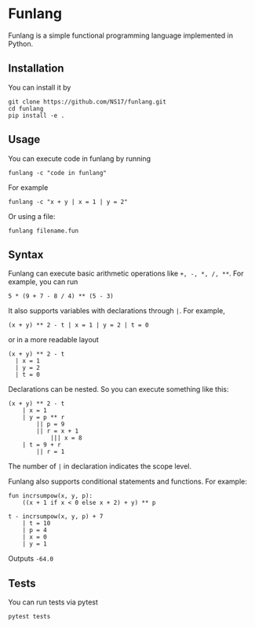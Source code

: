 # Funlang

Funlang is a simple functional programming language implemented in Python.

## Installation

You can install it by

```shell
git clone https://github.com/NS17/funlang.git
cd funlang
pip install -e .
```

## Usage

You can execute code in funlang by running

```shell
funlang -c "code in funlang"
```

For example

```shell
funlang -c "x + y | x = 1 | y = 2"
```

Or using a file:

```shell
funlang filename.fun
```

## Syntax

Funlang can execute basic arithmetic operations like `+, -, *, /, **`. For example, you can run

```
5 * (9 + 7 - 8 / 4) ** (5 - 3)
```

It also supports variables with declarations through `|`. For example,

```
(x + y) ** 2 - t | x = 1 | y = 2 | t = 0
```

or in a more readable layout

```
(x + y) ** 2 - t 
  | x = 1 
  | y = 2 
  | t = 0
```

Declarations can be nested. So you can execute something like this:

```
(x + y) ** 2 - t 
    | x = 1
    | y = p ** r 
        || p = 9
        || r = x + 1
            ||| x = 8
    | t = 9 + r
        || r = 1
```

The number of `|` in declaration indicates the scope level.

Funlang also supports conditional statements and functions. For example:

```
fun incrsumpow(x, y, p):
    ((x + 1 if x < 0 else x + 2) + y) ** p

t - incrsumpow(x, y, p) + 7 
    | t = 10
    | p = 4
    | x = 0
    | y = 1
```

Outputs `-64.0`

## Tests

You can run tests via pytest

```shell
pytest tests
```
